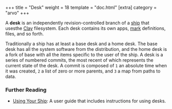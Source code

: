 +++
title = "Desk"
weight = 18
template = "doc.html"
[extra]
category = "arvo"
+++

A **desk** is an independently revision-controlled branch of a [ship](../ship) that usesthe [Clay](../clay) filesystem. Each desk contains its own apps, [mark](../mark) definitions, files, and so forth.

Traditionally a ship has at least a base desk and a home desk. The base desk has all the system software from the distribution, and the home desk is a fork of base with all the items specific to the user of the ship. A desk is a series of numbered commits, the most recent of which represents the current state of the desk. A commit is composed of `1` an absolute time when it was created, `2` a list of zero or more parents, and `3` a map from paths to data.

### Further Reading

- [Using Your Ship](@/using/operations/using-your-ship.md#filesystem): A user guide that includes instructions for using desks.
